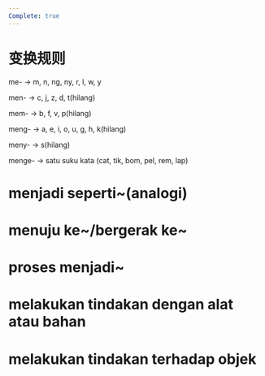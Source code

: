 ```yaml
---
Complete: true
---
```


# 变换规则

me- → m, n, ng, ny, r, l, w, y

men- → c, j, z, d, t(hilang)

mem- → b, f, v, p(hilang)

meng- → a, e, i, o, u, g, h, k(hilang)

meny- → s(hilang)

menge- → satu suku kata (cat, tik, bom, pel, rem, lap)

# menjadi seperti\~(analogi)

# menuju ke\~/bergerak ke\~

# proses menjadi\~

# melakukan tindakan dengan alat atau bahan

# melakukan tindakan terhadap objek
